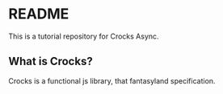 # README

This is a tutorial repository for Crocks Async. 

## What is Crocks?

Crocks is a functional js library, that fantasyland specification.